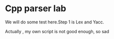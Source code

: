 # Cpp parser lab

We will do some test here.Step 1 is Lex and Yacc.

Actually , my own script is not good enough, so sad
